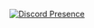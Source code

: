 [![Discord Presence](https://lanyard.cnrad.dev/api/815315198452957205)](https://discord.com/users/815315198452957205)
